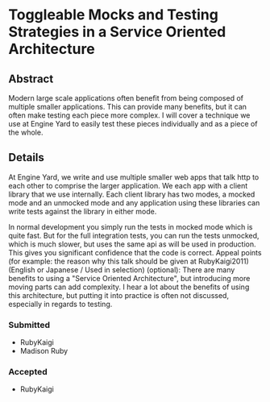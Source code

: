 # Toggleable Mocks and Testing Strategies in a Service Oriented Architecture

## Abstract

Modern large scale applications often benefit from being composed of multiple smaller applications.  This can provide many benefits, but it can often make testing each piece more complex. I will cover a technique we use at Engine Yard to easily test these pieces individually and as a piece of the whole.

## Details

At Engine Yard, we write and use multiple smaller web apps that talk http to each other to comprise the larger application.  We each app with a client library that we use internally.  Each client library has two modes, a mocked mode and an unmocked mode and any application using these libraries can write tests against the library in either mode.

In normal development you simply run the tests in mocked mode which is quite fast.  But for the full integration tests, you can run the tests unmocked, which is much slower, but uses the same api as will be used in production.  This gives you significant confidence that the code is correct.
Appeal points (for example: the reason why this talk should be given at RubyKaigi2011) (English or Japanese / Used in selection) (optional): There are many benefits to using a "Service Oriented Architecture", but introducing more moving parts can add complexity.  I hear a lot about the benefits of using this architecture, but putting it into practice is often not discussed, especially in regards to testing.

### Submitted

* RubyKaigi
* Madison Ruby

### Accepted

* RubyKaigi